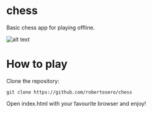 # chess
Basic chess app for playing offline.

![alt text](https://image.ibb.co/kMd0NR/chess.png "github.com/robertosero/chess")

# How to play

Clone the repository:

```
git clone https://github.com/robertosero/chess
```

Open index.html with your favourite browser and enjoy!
